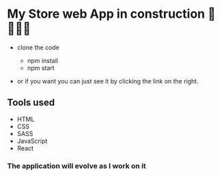 # My Store web App in construction 🚧 👷🏻‍♀️
- clone the code
  + npm install
  + npm start

- or if you want you can just see it by clicking the link on the right.

## Tools used
- HTML
- CSS
- SASS
- JavaScript
- React

### The application will evolve as I work on it







